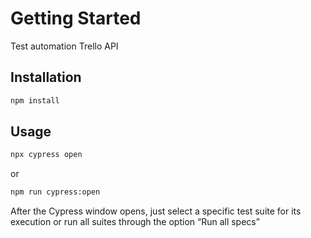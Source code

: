 # Getting Started

Test automation Trello API

## Installation

```sh
npm install
```
## Usage

```sh
npx cypress open
```
or
```sh
npm run cypress:open
```

After the Cypress window opens, just select a specific test suite for its execution or run all suites through the option “Run all specs”
